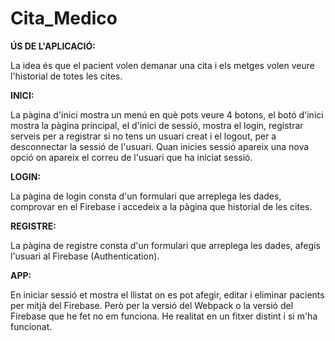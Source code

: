 # Cita_Medico
**ÚS DE L'APLICACIÓ:**

La idea és que el pacient volen demanar una cita i els metges volen veure l'historial de totes les cites.

**INICI:**

La pàgina d'inici mostra un menú en què pots veure 4 botons, el botó d'inici mostra la pàgina principal, el d'inici de sessió, mostra el login, registrar serveis per a registrar si no tens un usuari creat i el logout, per a desconnectar la sessió de l'usuari. Quan inicies sessió apareix una nova opció on apareix el correu de l'usuari que ha iniciat sessió.

**LOGIN:**

La pàgina de login consta d'un formulari que arreplega les dades, comprovar en el Firebase i accedeix a la pàgina que historial de les cites.

**REGISTRE:**

La pàgina de registre consta d'un formulari que arreplega les dades, afegís l'usuari al Firebase (Authentication).

**APP:**

En iniciar sessió et mostra el llistat on es pot afegir, editar i eliminar pacients per mitjà del Firebase.
Però per la versió del Webpack o la versió del Firebase que he fet no em funciona.
He realitat en un fitxer distint i si m'ha funcionat.



